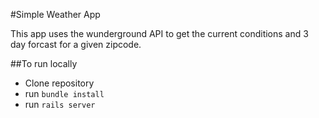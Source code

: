 #Simple Weather App

This app uses the wunderground API to get the current conditions and 3 day forcast for a given zipcode.

##To run locally

* Clone repository
* run `bundle install`
* run `rails server`

